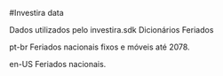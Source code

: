 #Investira data

Dados utilizados pelo investira.sdk
Dicionários
Feriados

pt-br
Feriados nacionais fixos e móveis até 2078.

en-US
Feriados nacionais.
